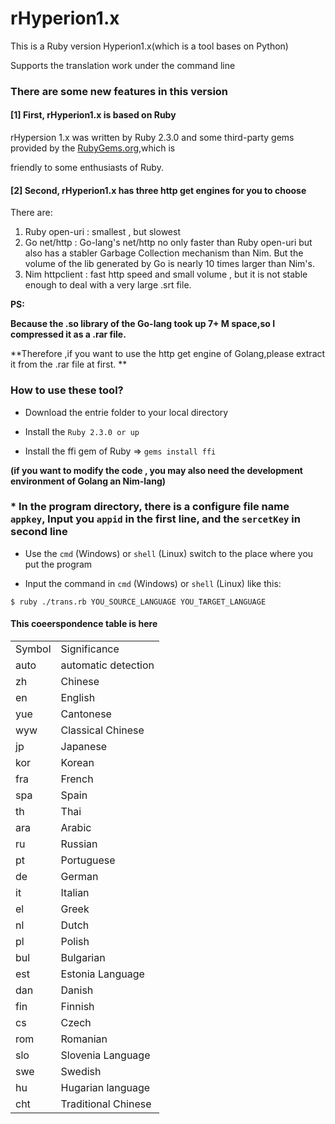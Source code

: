 # rHyperion1.x

This is a Ruby version Hyperion1.x(which is a tool bases on Python)

Supports the translation work under the command line

### There are some new features in this version

#### [1] First, rHyperion1.x is based on Ruby

rHypersion 1.x was written by Ruby 2.3.0 and some third-party gems provided by the [RubyGems.org](https://rubygems.org/),which is 

friendly to some enthusiasts of Ruby.

#### [2] Second, rHyperion1.x has three http get engines for you to choose

There are:

1. Ruby open-uri : smallest , but slowest
2. Go net/http : Go-lang's net/http no only faster than Ruby open-uri but also has a stabler Garbage Collection mechanism than Nim. But the volume of the lib generated by Go is nearly 10 times larger than Nim's. 
3. Nim httpclient : fast http speed and small volume , but it is not stable enough to deal with a very large .srt file.

**PS:**

**Because the .so library of the Go-lang took up 7+ M space,so I compressed it as a .rar file.**

**Therefore ,if you want to use the http get engine of Golang,please extract it from the .rar file at first. **

### How to use these tool?

* Download the entrie folder to your local directory

* Install the `Ruby 2.3.0 or up`

* Install the ffi gem of Ruby => `gems install ffi`

**(if you want to modify the code , you may also need the development environment of Golang an Nim-lang)**

### * In the program directory, there is a configure file name `appkey`, Input you `appid` in the first line, and the `sercetKey` in second line 

* Use the `cmd` (Windows) or `shell` (Linux) switch to the place where you put the program

* Input the command in `cmd` (Windows) or `shell` (Linux) like this:
```
$ ruby ./trans.rb YOU_SOURCE_LANGUAGE YOU_TARGET_LANGUAGE

```
#### This coeerspondence table is here

<table>
<tr>
      <td>Symbol</td>
      <td>Significance</td>
   </tr>
   <tr>
      <td>auto </td>
      <td>automatic detection</td>
   </tr>
   <tr>
      <td>zh </td>
      <td>Chinese</td>
   </tr>
   <tr>
      <td>en </td>
      <td>English</td>
   </tr>
   <tr>
      <td>yue </td>
      <td>Cantonese</td>
   </tr>
   <tr>
      <td>wyw </td>
      <td>Classical Chinese</td>
   </tr>
   <tr>
      <td>jp </td>
      <td>Japanese</td>
   </tr>
   <tr>
      <td>kor </td>
      <td>Korean</td>
   </tr>
   <tr>
      <td>fra </td>
      <td>French</td>
   </tr>
   <tr>
      <td>spa </td>
      <td>Spain</td>
   </tr>
   <tr>
      <td>th </td>
      <td>Thai</td>
   </tr>
   <tr>
      <td>ara </td>
      <td>Arabic</td>
   </tr>
   <tr>
      <td>ru </td>
      <td>Russian</td>
   </tr>
   <tr>
      <td>pt </td>
      <td>Portuguese</td>
   </tr>
   <tr>
      <td>de </td>
      <td>German</td>
   </tr>
   <tr>
      <td>it </td>
      <td>Italian</td>
   </tr>
   <tr>
      <td>el </td>
      <td>Greek</td>
   </tr>
   <tr>
      <td>nl </td>
      <td>Dutch</td>
   </tr>
   <tr>
      <td>pl </td>
      <td>Polish</td>
   </tr>
   <tr>
      <td>bul </td>
      <td>Bulgarian</td>
   </tr>
   <tr>
      <td>est </td>
      <td>Estonia Language</td>
   </tr>
   <tr>
      <td>dan </td>
      <td>Danish</td>
   </tr>
   <tr>
      <td>fin </td>
      <td>Finnish</td>
   </tr>
   <tr>
      <td>cs </td>
      <td>Czech</td>
   </tr>
   <tr>
      <td>rom </td>
      <td>Romanian</td>
   </tr>
   <tr>
      <td>slo </td>
      <td>Slovenia Language</td>
   </tr>
   <tr>
      <td>swe </td>
      <td>Swedish</td>
   </tr>
   <tr>
      <td>hu </td>
      <td>Hugarian language</td>
   </tr>
   <tr>
      <td>cht </td>
      <td>Traditional Chinese</td>
   </tr>
</table>

